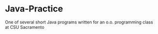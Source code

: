 # Java-Practice
One of several short Java programs written for an o.o. programming class at CSU Sacramento
